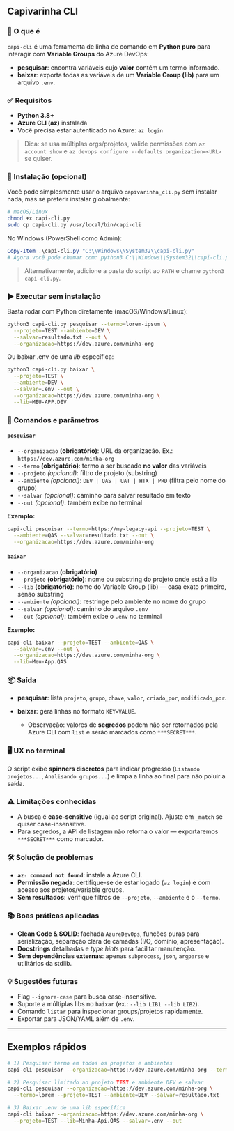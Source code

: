 ## Capivarinha CLI

### 🎯 O que é

`capi-cli` é uma ferramenta de linha de comando em **Python puro** para interagir com **Variable Groups** do Azure DevOps:

* **pesquisar**: encontra variáveis cujo **valor** contém um termo informado.
* **baixar**: exporta todas as variáveis de um **Variable Group (lib)** para um arquivo `.env`.

### ✅ Requisitos

* **Python 3.8+**
* **Azure CLI (az)** instalada
* Você precisa estar autenticado no Azure: `az login`

> Dica: se usa múltiplas orgs/projetos, valide permissões com `az account show` e `az devops configure --defaults organization=<URL>` se quiser.

### 🧩 Instalação (opcional)

Você pode simplesmente usar o arquivo `capivarinha_cli.py` sem instalar nada, mas se preferir instalar globalmente:

```bash
# macOS/Linux
chmod +x capi-cli.py
sudo cp capi-cli.py /usr/local/bin/capi-cli
```

No Windows (PowerShell como Admin):

```powershell
Copy-Item .\capi-cli.py "C:\\Windows\\System32\\capi-cli.py"
# Agora você pode chamar com: python3 C:\\Windows\\System32\\capi-cli.py ...
```

> Alternativamente, adicione a pasta do script ao `PATH` e chame `python3 capi-cli.py`.

### ▶️ Executar **sem** instalação

Basta rodar com Python diretamente (macOS/Windows/Linux):

```bash
python3 capi-cli.py pesquisar --termo=lorem-ipsum \
  --projeto=TEST --ambiente=DEV \
  --salvar=resultado.txt --out \
  --organizacao=https://dev.azure.com/minha-org
```

Ou baixar .env de uma *lib* específica:

```bash
python3 capi-cli.py baixar \
  --projeto=TEST \
  --ambiente=DEV \
  --salvar=.env --out \
  --organizacao=https://dev.azure.com/minha-org \
  --lib=MEU-APP.DEV
```

### 🔧 Comandos e parâmetros

#### `pesquisar`

* `--organizacao` **(obrigatório)**: URL da organização. Ex.: `https://dev.azure.com/minha-org`
* `--termo` **(obrigatório)**: termo a ser buscado **no valor** das variáveis
* `--projeto` *(opcional)*: filtro de projeto (substring)
* `--ambiente` *(opcional)*: `DEV | QAS | UAT | HTX | PRD` (filtra pelo nome do grupo)
* `--salvar` *(opcional)*: caminho para salvar resultado em texto
* `--out` *(opcional)*: também exibe no terminal

**Exemplo:**

```bash
capi-cli pesquisar --termo=https://my-legacy-api --projeto=TEST \
  --ambiente=QAS --salvar=resultado.txt --out \
  --organizacao=https://dev.azure.com/minha-org
```

#### `baixar`

* `--organizacao` **(obrigatório)**
* `--projeto` **(obrigatório)**: nome ou substring do projeto onde está a lib
* `--lib` **(obrigatório)**: nome do Variable Group (lib) — casa exato primeiro, senão substring
* `--ambiente` *(opcional)*: restringe pelo ambiente no nome do grupo
* `--salvar` *(opcional)*: caminho do arquivo `.env`
* `--out` *(opcional)*: também exibe o `.env` no terminal

**Exemplo:**

```bash
capi-cli baixar --projeto=TEST --ambiente=QAS \
  --salvar=.env --out \
  --organizacao=https://dev.azure.com/minha-org \
  --lib=Meu-App.QAS
```

### 📦 Saída

* **pesquisar**: lista `projeto`, `grupo`, `chave`, `valor`, `criado_por`, `modificado_por`.
* **baixar**: gera linhas no formato `KEY=VALUE`.

  * Observação: valores de **segredos** podem não ser retornados pela Azure CLI com `list` e serão marcados como `***SECRET***`.

### 🖥️ UX no terminal

O script exibe **spinners discretos** para indicar progresso (`Listando projetos...`, `Analisando grupos...`) e limpa a linha ao final para não poluir a saída.

### ⚠️ Limitações conhecidas

* A busca é **case-sensitive** (igual ao script original). Ajuste em `_match` se quiser case-insensitive.
* Para segredos, a API de listagem não retorna o valor — exportaremos `***SECRET***` como marcador.

### 🛠️ Solução de problemas

* **`az: command not found`**: instale a Azure CLI.
* **Permissão negada**: certifique-se de estar logado (`az login`) e com acesso aos projetos/variable groups.
* **Sem resultados**: verifique filtros de `--projeto`, `--ambiente` e o `--termo`.

### 📚 Boas práticas aplicadas

* **Clean Code & SOLID**: fachada `AzureDevOps`, funções puras para serialização, separação clara de camadas (I/O, domínio, apresentação).
* **Docstrings** detalhadas e *type hints* para facilitar manutenção.
* **Sem dependências externas**: apenas `subprocess`, `json`, `argparse` e utilitários da stdlib.

### 💡 Sugestões futuras

* Flag `--ignore-case` para busca case-insensitive.
* Suporte a múltiplas libs no `baixar` (ex.: `--lib LIB1 --lib LIB2`).
* Comando `listar` para inspecionar groups/projetos rapidamente.
* Exportar para JSON/YAML além de `.env`.

---

## Exemplos rápidos

```bash
# 1) Pesquisar termo em todos os projetos e ambientes
capi-cli pesquisar --organizacao=https://dev.azure.com/minha-org --termo=mongodb://test --out

# 2) Pesquisar limitado ao projeto TEST e ambiente DEV e salvar
capi-cli pesquisar --organizacao=https://dev.azure.com/minha-org \
  --termo=lorem --projeto=TEST --ambiente=DEV --salvar=resultado.txt

# 3) Baixar .env de uma lib específica
capi-cli baixar --organizacao=https://dev.azure.com/minha-org \
  --projeto=TEST --lib=Minha-Api.QAS --salvar=.env --out
```
